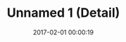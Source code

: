 ---
layout: post
title: Unnamed 1 (Detail)
description:
date: 2017-02-01 00:00:19
s3Path: /imgs/2017/02/name-unknown-1-detail.jpg
---